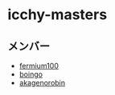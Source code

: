 # icchy-masters

## メンバー

* [fermium100](https://atcoder.jp/users/fermium100)
* [boingo](https://atcoder.jp/users/boingo)
* [akagenorobin](https://atcoder.jp/users/akagenorobin)
